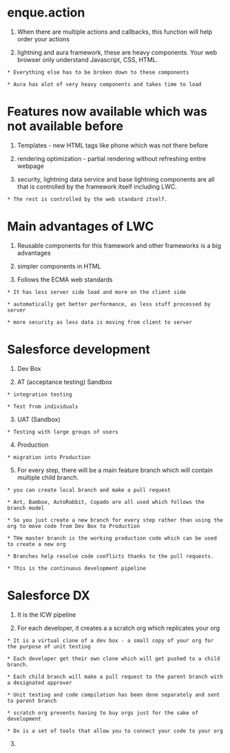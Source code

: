# enque.action

  1. When there are multiple actions and callbacks, this function will help order your actions 

  2. lightning and aura framework, these are heavy components. Your web browser only understand Javascript, CSS, HTML. 

    * Everything else has to be broken down to these components

    * Aura has alot of very heavy components and takes time to load

# Features now available which was not available before

  1. Templates - new HTML tags like phone which was not there before 

  2. rendering optimization - partial rendering without refreshing entire webpage 

  3. security, lightning data service and base lightning components are all that is controlled by the framework itself including LWC. 

    * The rest is controlled by the web standard itself. 

# Main advantages of LWC

  1. Reusable components for this framework and other frameworks is a big advantages

  2. simpler components in HTML

  3. Follows the ECMA web standards

    * It has less server side load and more on the client side 

    * automatically get better performance, as less stuff processed by server

    * more security as less data is moving from client to server

# Salesforce development 

  1. Dev Box

  2. AT (acceptance testing) Sandbox

    * integration testing 

    * Test from individuals

  3. UAT (Sandbox)

    * Testing with large groups of users 

  4. Production

    * migration into Production

  5. For every step, there will be a main feature branch which will contain multiple child branch.

    * you can create local branch and make a pull request

    * Ant, Bamboo, AutoRabbit, Copado are all used which follows the branch model

    * So you just create a new branch for every step rather than using the org to move code from Dev Box to Production

    * THe master branch is the working production code which can be used to create a new org 

    * Branches help resolve code conflicts thanks to the pull requests. 

    * This is the continuous development pipeline

# Salesforce DX

  1. It is the lCW pipeline 

  2. For each developer, it creates a a scratch org which replicates your org 

    * It is a virtual clone of a dev box - a small copy of your org for the purpose of unit testing

    * Each developer get their own clone which will get pushed to a child branch.

    * Each child branch will make a pull request to the parent branch with a designated approver

    * Unit testing and code compilation has been done separately and sent to parent branch

    * scratch org prevents having to buy orgs just for the sake of development

    * Dx is a set of tools that allow you to connect your code to your org 

  3. 